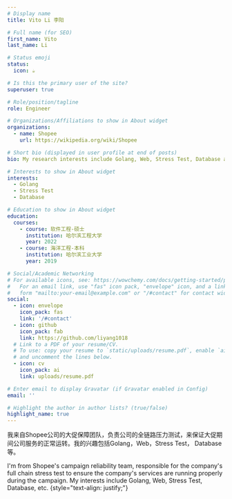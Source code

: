 ```yaml
---
# Display name
title: Vito Li 李阳

# Full name (for SEO)
first_name: Vito
last_name: Li

# Status emoji
status:
  icon: ☕️

# Is this the primary user of the site?
superuser: true

# Role/position/tagline
role: Engineer

# Organizations/Affiliations to show in About widget
organizations:
  - name: Shopee
    url: https://wikipedia.org/wiki/Shopee

# Short bio (displayed in user profile at end of posts)
bio: My research interests include Golang, Web, Stress Test, Database and so on.

# Interests to show in About widget
interests:
  - Golang
  - Stress Test
  - Database

# Education to show in About widget
education:
  courses:
    - course: 软件工程-硕士
      institution: 哈尔滨工程大学
      year: 2022
    - course: 海洋工程-本科
      institution: 哈尔滨工业大学
      year: 2019

# Social/Academic Networking
# For available icons, see: https://wowchemy.com/docs/getting-started/page-builder/#icons
#   For an email link, use "fas" icon pack, "envelope" icon, and a link in the
#   form "mailto:your-email@example.com" or "/#contact" for contact widget.
social:
  - icon: envelope
    icon_pack: fas
    link: '/#contact'
  - icon: github
    icon_pack: fab
    link: https://github.com/liyang1018
  # Link to a PDF of your resume/CV.
  # To use: copy your resume to `static/uploads/resume.pdf`, enable `ai` icons in `params.yaml`,
  # and uncomment the lines below.
  - icon: cv
    icon_pack: ai
    link: uploads/resume.pdf

# Enter email to display Gravatar (if Gravatar enabled in Config)
email: ''

# Highlight the author in author lists? (true/false)
highlight_name: true
---
```


我来自Shopee公司的大促保障团队，负责公司的全链路压力测试，来保证大促期间公司服务的正常运转。我的兴趣包括Golang，Web，Stress Test， Database 等。

I'm from Shopee's campaign reliability team, responsible for the company's full chain stress test to ensure the company's services are running properly during the campaign. My interests include Golang, Web, Stress Test, Database, etc.
{style="text-align: justify;"}
